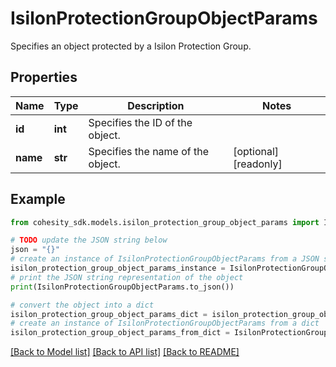 # IsilonProtectionGroupObjectParams

Specifies an object protected by a Isilon Protection Group.

## Properties

Name | Type | Description | Notes
------------ | ------------- | ------------- | -------------
**id** | **int** | Specifies the ID of the object. | 
**name** | **str** | Specifies the name of the object. | [optional] [readonly] 

## Example

```python
from cohesity_sdk.models.isilon_protection_group_object_params import IsilonProtectionGroupObjectParams

# TODO update the JSON string below
json = "{}"
# create an instance of IsilonProtectionGroupObjectParams from a JSON string
isilon_protection_group_object_params_instance = IsilonProtectionGroupObjectParams.from_json(json)
# print the JSON string representation of the object
print(IsilonProtectionGroupObjectParams.to_json())

# convert the object into a dict
isilon_protection_group_object_params_dict = isilon_protection_group_object_params_instance.to_dict()
# create an instance of IsilonProtectionGroupObjectParams from a dict
isilon_protection_group_object_params_from_dict = IsilonProtectionGroupObjectParams.from_dict(isilon_protection_group_object_params_dict)
```
[[Back to Model list]](../README.md#documentation-for-models) [[Back to API list]](../README.md#documentation-for-api-endpoints) [[Back to README]](../README.md)


